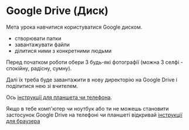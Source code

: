 # Google Drive (Диск)

Мета урока навчитися користуватися Google диском.
- створювати папки
- завантажувати файли
- ділитися ними з конкретними людьми

Перед початком роботи обери 3 будь-які фотографії (можна 3 селфі - спокійну, радісну, сумну).

Далі їх треба буде завантажити в нову директорію на Google Drive і поділитися нею зі вчителем.

Ось [інструкції для планшета чи телефона](./mobile.md).

Якщо в тебе комп'ютер чи ноутбук або ти не можешь становити застосунок Google Drive на телефоні чи планшеті відкривай [інструкції для браузера](./web.md)
